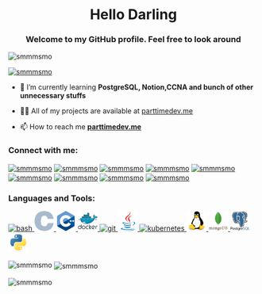 <h1 align="center">Hello Darling </h1>
<h3 align="center">Welcome to my GitHub profile. Feel free to look around</h3>

<p align="left"> <img src="https://komarev.com/ghpvc/?username=smmmsmo&label=Profile%20views&color=0e75b6&style=flat" alt="smmmsmo" /> </p>

<p align="left"> <a href="https://twitter.com/smmmsmo" target="blank"><img src="https://img.shields.io/twitter/follow/smmmsmo?logo=twitter&style=for-the-badge" alt="smmmsmo" /></a> </p>

- 🌱 I’m currently learning **PostgreSQL, Notion,CCNA and bunch of other unnecessary stuffs**

- 👨‍💻 All of my projects are available at [parttimedev.me](parttimedev.me)

- 📫 How to reach me **[parttimedev.me](parttimedev.me)**

<h3 align="left">Connect with me:</h3>
<p align="left">
<a href="https://twitter.com/smmmsmo" target="blank"><img align="center" src="https://raw.githubusercontent.com/rahuldkjain/github-profile-readme-generator/master/src/images/icons/Social/twitter.svg" alt="smmmsmo" height="30" width="40" /></a>
<a href="https://linkedin.com/in/smmmsmo" target="blank"><img align="center" src="https://raw.githubusercontent.com/rahuldkjain/github-profile-readme-generator/master/src/images/icons/Social/linked-in-alt.svg" alt="smmmsmo" height="30" width="40" /></a>
<a href="https://fb.com/smmmsmo" target="blank"><img align="center" src="https://raw.githubusercontent.com/rahuldkjain/github-profile-readme-generator/master/src/images/icons/Social/facebook.svg" alt="smmmsmo" height="30" width="40" /></a>
<a href="https://instagram.com/smmmsmo" target="blank"><img align="center" src="https://raw.githubusercontent.com/rahuldkjain/github-profile-readme-generator/master/src/images/icons/Social/instagram.svg" alt="smmmsmo" height="30" width="40" /></a>
<a href="https://www.hackerrank.com/smmmsmo" target="blank"><img align="center" src="https://raw.githubusercontent.com/rahuldkjain/github-profile-readme-generator/master/src/images/icons/Social/hackerrank.svg" alt="smmmsmo" height="30" width="40" /></a>
<a href="https://codeforces.com/profile/smmmsmo" target="blank"><img align="center" src="https://raw.githubusercontent.com/rahuldkjain/github-profile-readme-generator/master/src/images/icons/Social/codeforces.svg" alt="smmmsmo" height="30" width="40" /></a>
<a href="https://www.leetcode.com/smmmsmo" target="blank"><img align="center" src="https://raw.githubusercontent.com/rahuldkjain/github-profile-readme-generator/master/src/images/icons/Social/leet-code.svg" alt="smmmsmo" height="30" width="40" /></a>
<a href="https://auth.geeksforgeeks.org/user/smmmsmo" target="blank"><img align="center" src="https://raw.githubusercontent.com/rahuldkjain/github-profile-readme-generator/master/src/images/icons/Social/geeks-for-geeks.svg" alt="smmmsmo" height="30" width="40" /></a>
<a href="https://discord.gg/smmmsmo" target="blank"><img align="center" src="https://raw.githubusercontent.com/rahuldkjain/github-profile-readme-generator/master/src/images/icons/Social/discord.svg" alt="smmmsmo" height="30" width="40" /></a>
</p>

<h3 align="left">Languages and Tools:</h3>
<p align="left"> <a href="https://www.gnu.org/software/bash/" target="_blank" rel="noreferrer"> <img src="https://www.vectorlogo.zone/logos/gnu_bash/gnu_bash-icon.svg" alt="bash" width="40" height="40"/> </a> <a href="https://www.cprogramming.com/" target="_blank" rel="noreferrer"> <img src="https://raw.githubusercontent.com/devicons/devicon/master/icons/c/c-original.svg" alt="c" width="40" height="40"/> </a> <a href="https://www.w3schools.com/cpp/" target="_blank" rel="noreferrer"> <img src="https://raw.githubusercontent.com/devicons/devicon/master/icons/cplusplus/cplusplus-original.svg" alt="cplusplus" width="40" height="40"/> </a> <a href="https://www.docker.com/" target="_blank" rel="noreferrer"> <img src="https://raw.githubusercontent.com/devicons/devicon/master/icons/docker/docker-original-wordmark.svg" alt="docker" width="40" height="40"/> </a> <a href="https://git-scm.com/" target="_blank" rel="noreferrer"> <img src="https://www.vectorlogo.zone/logos/git-scm/git-scm-icon.svg" alt="git" width="40" height="40"/> </a> <a href="https://www.java.com" target="_blank" rel="noreferrer"> <img src="https://raw.githubusercontent.com/devicons/devicon/master/icons/java/java-original.svg" alt="java" width="40" height="40"/> </a> <a href="https://kubernetes.io" target="_blank" rel="noreferrer"> <img src="https://www.vectorlogo.zone/logos/kubernetes/kubernetes-icon.svg" alt="kubernetes" width="40" height="40"/> </a> <a href="https://www.linux.org/" target="_blank" rel="noreferrer"> <img src="https://raw.githubusercontent.com/devicons/devicon/master/icons/linux/linux-original.svg" alt="linux" width="40" height="40"/> </a> <a href="https://www.mongodb.com/" target="_blank" rel="noreferrer"> <img src="https://raw.githubusercontent.com/devicons/devicon/master/icons/mongodb/mongodb-original-wordmark.svg" alt="mongodb" width="40" height="40"/> </a> <a href="https://www.postgresql.org" target="_blank" rel="noreferrer"> <img src="https://raw.githubusercontent.com/devicons/devicon/master/icons/postgresql/postgresql-original-wordmark.svg" alt="postgresql" width="40" height="40"/> </a> <a href="https://www.python.org" target="_blank" rel="noreferrer"> <img src="https://raw.githubusercontent.com/devicons/devicon/master/icons/python/python-original.svg" alt="python" width="40" height="40"/> </a> </p>

<p><img align="left" src="https://github-readme-stats.vercel.app/api/top-langs?username=smmmsmo&show_icons=true&locale=en&layout=compact" alt="smmmsmo" /></p>

<p>&nbsp;<img align="center" src="https://github-readme-stats.vercel.app/api?username=smmmsmo&show_icons=true&locale=en" alt="smmmsmo" /></p>

<p><img align="center" src="https://github-readme-streak-stats.herokuapp.com/?user=smmmsmo&" alt="smmmsmo" /></p>

